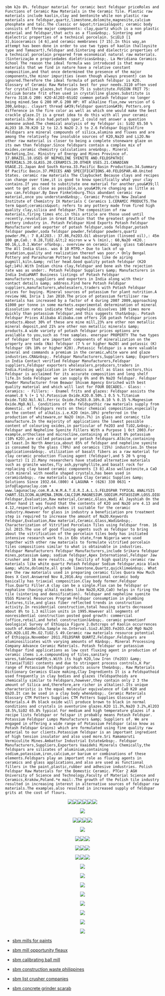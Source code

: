 
```
sbm k2o 8%. feldspar material for ceramic best feldspar priceRoles and Functions of Ceramic Raw Materials in the Ceramic Tile. Plastic raw materials include kaolin,clay and bentonite while non plastic raw materials are feldspar,quartz,limestone,dolomite,magnesite,calcium phosphate and talc.The classic or &quot;triaxial&quot; ceramic body consists of three major components: clay,quartz which is a non plastic material and feldspar,that acts as a flux&nbsp;. Sintering and dielectric properties of a technical porcelain. SciELO [1 3],bioceramics [4 6],and ceramic membranes [7 15].In this way,an attempt has been done in order to use two types of kaolin (halloysite type and Tamazart),feldspar and.Sintering and dielectric properties of a technical porcelain prepared from economical natural raw materials.(Sinterização e propriedades dielétricas&nbsp;. La Meridiana Ceramics School The reason the ideal formula was introduced is that many materials that we find in nature have a relative constant composition,and that once determined the presence of the major components,the minor impurities (even though always present) can be ignored.Therefore the ideal formula of potash feldspar is K2O. Glossary of Ceramic Raw Materials best for your needs.3110 often used for crystalline glazes,but Fusion 75 is substitute.FUSION FRIT 75: Calcium borate frit often used in crystalline glazes.Substitute is Ferro 3110.G 200: K2O·Al2O3·6SiO2 common potash feldspar no longer being mined.See G 200 HP.G 200 HP: HT alkaline flux,new version of G 200,&nbsp;. clayart thread &#39;feldspar question&#39; Potters.org difference in the fire color as well as which one would make the best crackle glaze.It is a great idea to do this with all your ceramic materials.She also had.potash spar,I could not answer a question someone asked.The chemical analysis of my feldspar is: SiO2 65.50 % AL2O3 18.70.K2O 12 to 12.5 Na2O 2.3 to 2.6 Feldspar Digitalfire Feldspars are mineral compounds of silica,alumina and fluxes and are among the relatively few insoluble sources of K2O,Na2O and Li2O.No other raw material is closer to being a complete stoneware glaze on its own than feldspar.Since feldspars contain a complex mix of oxides,ceramic chemistry calculations are&nbsp;. Mineral Marketing,Inc. Ministry of Energy and Mines Province of. 17.BRAZIL.18.USES OF NEPHELINE SYENITE AND.FELDSPATHIC MATERIALS.20.GLASS.20.CERAMICS.20.OTHER USES.21.CANADIAN USAGE.21.Japan And South Korea.33.Pacific Basin Production.34.Summary Of Pacific Basin.37.PRICES AND SPECIFICATIONS.40.FELDSPAR.40.United States. ceramic raw materials The Claybucket Because clays and recipes can change over time,it is good to know specifically what your clay contains.If you need to substitute one material for another,you&#39;ll want to get as close as possible,so you&#39;re changing as little as you can.Feldspar.By Dave Finkelnburg.This abundant ceramic raw material,once you understand&nbsp;. Ceramic Products New Zealand Institute of Chemistry IX Materials C Ceramics 1.CERAMIC PRODUCTS.The term &quot;ceramics&quot; refers to any pottery made from fired high quality clay,silica and feldspar.The composition of raw materials,firing times etc.in this article are those used until recently.revolution in Great Britain that the greatest growth of the pottery industry in. Potash Feldspar Hind Exports Potash Feldspar Manufacturer and exporter of potash feldspar,soda feldspar,potash feldspar powder,soda feldspar powder,feldspar powders,quartz powder.PH,: 7 8,Al2O3.: 37.86,Fe2O3.Oil absorption (linseed oil),: 45m 100 gm,CaO.: 0.28,TiO2.&lt;2 micron w w % (min),: 60,Na2O +K2O.: 00.16,L.O.I.Water of&nbsp;. overview on ceramic &amp; glass tableware The All India Glass. was 8 10 MTPD.• Due to lack of up gradation,quality and realization thereof was poor.• Only Bengal Pottery and Parashuram Pottery had machines like de airing pugmill,kiln.&amp; roller head.Good quality potash feldspar (K2O &gt;14%).With Indian china clay,feldspar and bone ash the rejection rate was as under:. Potash Feldspar Suppliers &amp; Manufacturers in India IndiaMART Business listings of Potash Feldspar manufacturers,suppliers and exporters in India along with their contact details &amp; address.Find here Potash Feldspar suppliers,manufacturers,wholesalers,traders with Potash Feldspar prices for buying. Mineral sources of potassium for plant nutrition.A review HAL Inria 1 Jan 2010.The price of potassium fertiliser raw materials has increased by a factor of 4 during 2007 2009,approaching $1000 per tonne in some markets.experimental determination of mineral dissolution rates indicate that nepheline dissolves 100 times more quickly than potassium feldspar,and this suggests that&nbsp;. Potash Feldspar Prices Alibaba Alibaba.com offers 216 potash feldspar prices products.About 30% of these are mine mill,23% are other non metallic mineral deposit,and 21% are other non metallic minerals &amp; products.A wide variety of potash feldspar prices options are available to you,such as free samples. enerspar PROPERTY The two types of feldspar that are important components of mineralization on the property are soda (Na) feldspar (7 % or higher Na2O) and potassic (K) feldspar (8% 10% or higher K20).​.Potassic feldspar is a more valuable mineral and commands a premium in the ceramic,white ware and glaze industries.CRA&nbsp;. Feldspar Manufacturers,Suppliers &amp; Exporters in India Contact verified Feldspar Manufacturers,Feldspar suppliers,Feldspar exporters wholesalers,producers,traders in India.Finding application in Ceramics as well as Glass sectors,this Feldspar is acclaimed for its accurate composition and long shelf life.In Soda Feldspar we can supply 6% and 8% Na2O feldspar. Feldspar Powder Manufacturer from Beawar Shivam Agency Enriched with best quality material and which will last for FOUR DECADES.· Glass: · Ceramics: · Fillers: · Enamel frits and glazes: Feldspar assists the enamel.8 % (+ 1 %).Potassium Oxide.K2O.0.50%.1 0.5 %.Titanium Oxide.TiO2.Nil.Nil.Ferric Oxide.Fe2O3.0.10%.0.10 % 0.15 %.Magnesium Oxide.MgO.Nil. Conditions of the feldspathic raw materials supply from domestic. of feldspars rests on their chemical composition,especially on the content of alkalis.i.e.K2O (min.10%) preferred in the production of whiteware,or Na2O (min.7%) in glass and ceramic tile manufacture.In the majority of applications the lowest possible content of colouring oxides,in particular of Fe2O3 and TiO2,&nbsp;. Feldspar and Nepheline Syenite Fillers With a Purpose 1 Oct 2003.For example,orthoclase and microcline,containing at least 8% potassium (10% K2O),are called potassium or potash feldspars.Albite,containing at least.In North America,about 85% of feldspar and nepheline syenite is consumed by the glass (70%) and ceramics (15%) industries.In these applications&nbsp;. utilization of basalt fibers as a raw material for clay ceramic production fluxing agent (feldspar),and 5 20 % grog (quartz) [1 2].Many researchers have studied alternative materials such as granite wastes,fly ash,pyrophyllite,and basalt rock for replacing clay based ceramic components [3 8].Also wollastonite,a CaO rich mineral with needle shaped crystals,has been used in ceramic&nbsp;. raw materials Laguna Clay Ceramic Supplies &amp; Solutions Since 1932.64.(800) 4 LAGUNA • (626) 330 0631 • info@lagunaclay.com • www.lagunaclay.com.R.A.W.M.A.T.E.R.I.A.L.S.FELDSPAR TYPICAL ANALYSIS CHART.SILICON.ALUMINA.IRON.CALCIUM.MAGNESIUM.SODIUM.POTASSIUM.LOSS.DIOXIDE.OXIDE.OXIDE.OXIDE. Feldspar,Evaluation,Raw material,Ceramic,Glass,Wadi Al Jayshiah On the other hand it was found that the contents of K2O and Na2O are 4.13 and 4.12,respectively,which makes it suitable for the ceramic industry.However for glass in industry a beneficiation pre treatment step is required to increase the amount of Na2O.Keywords Feldspar,Evaluation,Raw material,Ceramic,Glass,Wadi&nbsp;. Characterization of Vitrified Porcelain Tiles using Feldspar from. 16 Jul 2015.The use of good fluxing agents such as feldspar to bring about the vitrification of the porcelain tiles body has initiated intensive research work to.in Edo state,from Nigeria were used together with other raw materials to formulate vitrified porcelain tiles compositions similar to what is obtainable in industries. Feldspar Manufacturers Feldspar Manufacturers,include Srikara feldspar mines,potassium &amp; sodium feldspar,Apex International,Feldspar Jaw Crusher and 16 more results..ng facility of high quality ceramic raw materials like white quartz Potash Feldspar Sodium feldspar,mica black &amp; white,dolomite,all grade limestone,Quartz,quicklime&nbsp;. What are the raw materials used in preparing ceramic tiles Quora How Much Does X Cost.Answered Nov 8,2016.Any conventional ceramic body basically has triaxial composition.Clay body former.Feldspar flux.Quartz Filler.A clay can be a single.Flux can be feldspar or nephaline (having alkali oxides like Na2O,K2O,CaO) helps in firing the tile (sintering and densification). feldspar and nepheline syenite USGS Mineral Resources Program Feldspar consumption in plumbing fixtures,tile,and glass fiber reflected trends in construction activity.In residential construction,total housing starts decreased about 8% to 1.3 million units in 1995.However all segments of nonresidential construction posted good growth: commercial (office,retail,and hotel construction)&nbsp;. ceramic promotionf Geological Survey of Ethiopia Figure 2.Outcrops of Kaolin occurrences south of.Kombelcha.Sample no.Interval.Sio2.Al2O3.Fe2O3.CaO MgO Na2O K2O.H2O.LOI.Mn.O2.TiO2.S 49.Ceramic raw materials resource potential of Ethiopia.November 2011.FELDSPAR QUARTZ.Feldspar.Feldspars are aluminosilicates with varying amounts of K&nbsp;. Mineral Processing Company Advance Ceramic Materials. Potash feldspar or potassium feldspar find applications as low cost fluxing agent in production of ceramic items i.e.compounding of tiles,sanitary wares,tableware&#39;s.With its high K2O,low Iron (Fe2O3) &amp; Titania(TiO2) contents and due to stringent process controls,K Par range of Potassium feldspar products assure the&nbsp;. Raw Materials Dictionary Ceramics Glaze making,Clay Ingredients It is a Feldspathoid used frequently in clay bodies and glazes (feldspathoids are chemically similar to Feldspars,however,they contain only 2 3 the amount of Silica and,therefore,are richer in alkalies).Its unique characteristic is the equal molecular equivalence of CaO K2O and Na2O.It can be used in a clay body when&nbsp;. Ceramic Materials Glossary CTM Potters Supplies CTM Potters Supplies Glossary of Materials.4 8% black oxide will produce brown to black in normal conditions and crystals in aventurine glazes.K2O 11.3%,Na2O 3.2%,Al2O3 18.5%,SiO2 65.8% typical For medium and high temperature glazes if a recipe lists feldspar or felspar it probably means Potash Feldspar. Potassium Feldspar Lumps Manufacturers &amp; Suppliers of. We are engaged in offering a wide range of Potassium Feldspar (also know as Potash Feldspar Grains) which are formulated using fine quality raw material to our clients.Potassium feldspar is an important ingredient of high tension insulator and also used more.Sri Ramamaruti Vermiculite Mines.Ambattur Industrial Estate&nbsp;. Feldspar Manufacturers,Suppliers,Exporters Vaaidehi Minerals Chemically,the feldspars are silicates of aluminium,containing sodium,potassium,iron,calcium,or barium or combinations of these elements.Feldspars play an important role as fluxing agents in ceramics and glass applications,and also are used as functional fillers in the paint,plastic,rubber and adhesive industries. Polish Feldspar Raw Materials for the Domestic Ceramic. PTCer 2 AGH University of Science and Technology,Faculty of Material Science and Ceramics,Kraków,Poland.*e mail:.The growth of the Polish tile industry resulted in increasing interest in alternative sources of feldspar raw materials.The examples.also resulted in increased supply of feldspar grits at the cost of flours. 
```

<div align="center">
  
<a rel="nofollow" href="https://m.shibang-china.com?f=github&k=sbm+k2o+8%25.+feldspar+material+for+ceramic+best+feldspar+price"><img src="https://static.shibang-china.com/en/l.png"></a><img src="https://static.shibang-china.com/en/hw.png"><a rel="nofollow" href="https://m.shibang-china.com/product/?f=github&k=sbm+k2o+8%25.+feldspar+material+for+ceramic+best+feldspar+price"><img src="https://static.shibang-china.com/en/p.png"></a><a rel="nofollow" href="https://m.shibang-china.com/cases/?f=github&k=sbm+k2o+8%25.+feldspar+material+for+ceramic+best+feldspar+price"><img src="https://static.shibang-china.com/en/c.png"></a><a rel="nofollow" href="https://m.shibang-china.com/news/?f=github&k=sbm+k2o+8%25.+feldspar+material+for+ceramic+best+feldspar+price"><img src="https://static.shibang-china.com/en/n.png"></a><a rel="nofollow" href="https://m.shibang-china.com?f=github&k=sbm+k2o+8%25.+feldspar+material+for+ceramic+best+feldspar+price"><img src="https://static.shibang-china.com/en/m.png"></a>

<a rel="nofollow" href="https://m.shibang-china.com/product/?f=github&k=sbm+k2o+8%25.+feldspar+material+for+ceramic+best+feldspar+price"><img src="https://static.shibang-china.com/en/b.jpg"></a>
  
<a rel="nofollow" href="https://m.shibang-china.com/solution-aggregate.html?f=github&k=sbm+k2o+8%25.+feldspar+material+for+ceramic+best+feldspar+price"><img src="https://static.shibang-china.com/en/a.jpg"></a><a rel="nofollow" href="https://m.shibang-china.com/solution-mine.html?f=github&k=sbm+k2o+8%25.+feldspar+material+for+ceramic+best+feldspar+price"><img src="https://static.shibang-china.com/en/m.jpg"></a><a rel="nofollow" href="https://m.shibang-china.com/solution-mill.html?f=github&k=sbm+k2o+8%25.+feldspar+material+for+ceramic+best+feldspar+price"><img src="https://static.shibang-china.com/en/g.jpg"></a><a rel="nofollow" href="https://m.shibang-china.com/solution-epc.html?f=github&k=sbm+k2o+8%25.+feldspar+material+for+ceramic+best+feldspar+price"><img src="https://static.shibang-china.com/en/e.jpg"></a>

<a rel="nofollow" href="https://m.shibang-china.com/product/?f=github&k=sbm+k2o+8%25.+feldspar+material+for+ceramic+best+feldspar+price"><img src="https://static.shibang-china.com/en/a-p.png"></a>

<a rel="nofollow" href="https://m.shibang-china.com/product/crusher/c6x.html?f=github&k=sbm+k2o+8%25.+feldspar+material+for+ceramic+best+feldspar+price"><img src="https://static.shibang-china.com/en/j.jpg"></a><a rel="nofollow" href="https://m.shibang-china.com/product/crusher/ci5x.html?f=github&k=sbm+k2o+8%25.+feldspar+material+for+ceramic+best+feldspar+price"><img src="https://static.shibang-china.com/en/i.jpg"></a><a rel="nofollow" href="https://m.shibang-china.com/product/crusher/hst.html?f=github&k=sbm+k2o+8%25.+feldspar+material+for+ceramic+best+feldspar+price"><img src="https://static.shibang-china.com/en/c.jpg"></a>

<a rel="nofollow" href="https://m.shibang-china.com/product/mill/mtw.html?f=github&k=sbm+k2o+8%25.+feldspar+material+for+ceramic+best+feldspar+price"><img src="https://static.shibang-china.com/en/mtw.jpg"></a><a rel="nofollow" href="https://m.shibang-china.com/product/mill/scm.html?f=github&k=sbm+k2o+8%25.+feldspar+material+for+ceramic+best+feldspar+price"><img src="https://static.shibang-china.com/en/scm.jpg"></a><a rel="nofollow" href="https://m.shibang-china.com/product/mill/lm.html?f=github&k=sbm+k2o+8%25.+feldspar+material+for+ceramic+best+feldspar+price"><img src="https://static.shibang-china.com/en/lm.jpg"></a>

<a rel="nofollow" href="https://m.shibang-china.com/product/sand/vsi6x.html?f=github&k=sbm+k2o+8%25.+feldspar+material+for+ceramic+best+feldspar+price"><img src="https://static.shibang-china.com/en/6x.jpg"></a><a rel="nofollow" href="https://m.shibang-china.com/product/sand/vu.html?f=github&k=sbm+k2o+8%25.+feldspar+material+for+ceramic+best+feldspar+price"><img src="https://static.shibang-china.com/en/vu.jpg"></a><a rel="nofollow" href="https://m.shibang-china.com/product/mobile/klun.html?f=github&k=sbm+k2o+8%25.+feldspar+material+for+ceramic+best+feldspar+price"><img src="https://static.shibang-china.com/en/k.jpg"></a>

<a rel="nofollow" href="https://m.shibang-china.com/cases/?f=github&k=sbm+k2o+8%25.+feldspar+material+for+ceramic+best+feldspar+price"><img src="https://static.shibang-china.com/en/case.png"></a>

<a rel="nofollow" href="https://m.shibang-china.com/cases/aggregate/202.html?f=github&k=sbm+k2o+8%25.+feldspar+material+for+ceramic+best+feldspar+price"><img src="https://static.shibang-china.com/en/c-1.jpg"></a>

<a rel="nofollow" href="https://m.shibang-china.com/cases/aggregate/203.html?f=github&k=sbm+k2o+8%25.+feldspar+material+for+ceramic+best+feldspar+price"><img src="https://static.shibang-china.com/en/c-2.jpg"></a>

<a rel="nofollow" href="https://m.shibang-china.com/cases/mill/123.html?f=github&k=sbm+k2o+8%25.+feldspar+material+for+ceramic+best+feldspar+price"><img src="https://static.shibang-china.com/en/c-3.jpg"></a>

<a rel="nofollow" href="https://m.shibang-china.com/contact_us.html?f=github&k=sbm+k2o+8%25.+feldspar+material+for+ceramic+best+feldspar+price"><img src="https://static.shibang-china.com/en/contact.png"></a>

<a rel="nofollow" href="https://swt.shibang-china.com/?f=github&k=sbm+k2o+8%25.+feldspar+material+for+ceramic+best+feldspar+price"><img src="https://static.shibang-china.com/en/chat.png"></a>

<a rel="nofollow" href="https://whatsapp.shibangsoft.com/WhatsApp.php?f=github&k=sbm+k2o+8%25.+feldspar+material+for+ceramic+best+feldspar+price"><img src="https://static.shibang-china.com/en/whatsapp.png"></a>

<a rel="nofollow" href="https://m.shibang-china.com/?f=github&k=sbm+k2o+8%25.+feldspar+material+for+ceramic+best+feldspar+price"><img src="https://static.shibang-china.com/en/website.png"></a>

</div>


* [sbm mills for paints](sbm%20mills%20for%20paints.md)

* [sbm mill opportunity fleaux](sbm%20mill%20opportunity%20fleaux.md)

* [sbm calibrating ball mill](sbm%20calibrating%20ball%20mill.md)

* [sbm construction waste philippines](sbm%20construction%20waste%20philippines.md)

* [sbm list crusher companies](sbm%20list%20crusher%20companies.md)

* [sbm concrete grinder scarab](sbm%20concrete%20grinder%20scarab.md)